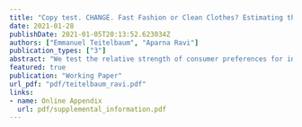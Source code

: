 ```yaml
---
title: "Copy test. CHANGE. Fast Fashion or Clean Clothes? Estimating the Value of Labor Standards"
date: 2021-01-28
publishDate: 2021-01-05T20:13:52.623034Z
authors: ["Emmanuel Teitelbaum", "Aparna Ravi"]
publication_types: ["3"]
abstract: "We test the relative strength of consumer preferences for internationally recognized labor rights with a series of conjoint experiments embedded in a survey of more than 2,000 U.S. consumers. We employ a Bayesian approach to estimate consumer demand for ethically-made garments and to simulate how that demand translates into increased profits for apparel firms. We find that reported labor rights violations reduce expected profits while advertising respect for various labor standards through ethical labels and certifications tends to boost them. But the profits flowing from simple labeling initiatives are limited by the ability of other firms to adopt similar advertising campaigns. Since respect for labor rights cannot be patented, corporate social responsibility initiatives may only prove valuable for a handful of first-movers that can incorporate worker protections as a core element of their brand strategy. Our findings have important implications for debates regarding the effectiveness of private governance initiatives."
featured: true
publication: "Working Paper"
url_pdf: "pdf/teitelbaum_ravi.pdf"
links:
- name: Online Appendix
  url: pdf/supplemental_information.pdf
---
```

